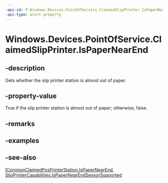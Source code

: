 ----api-id: P:Windows.Devices.PointOfService.ClaimedSlipPrinter.IsPaperNearEnd
-api-type: winrt property
---<!-- Property syntaxpublic bool IsPaperNearEnd { get; }--># Windows.Devices.PointOfService.ClaimedSlipPrinter.IsPaperNearEnd## -descriptionGets whether the slip printer station is almost out of paper.## -property-valueTrue if the slip printer station is almost out of paper; otherwise, false.## -remarks## -examples## -see-also[ICommonClaimedPosPrinterStation.IsPaperNearEnd](icommonclaimedposprinterstation_ispapernearend.md), [SlipPrinterCapabilities.IsPaperNearEndSensorSupported](slipprintercapabilities_ispapernearendsensorsupported.md)